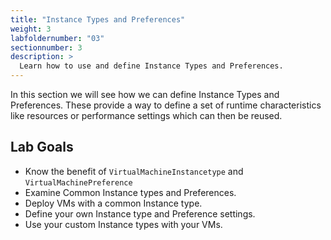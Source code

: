```yaml
---
title: "Instance Types and Preferences"
weight: 3
labfoldernumber: "03"
sectionnumber: 3
description: >
  Learn how to use and define Instance Types and Preferences.
---
```


In this section we will see how we can define Instance Types and Preferences. These provide a way to define a set of
runtime characteristics like resources or performance settings which can then be reused.


## Lab Goals

* Know the benefit of `VirtualMachineInstancetype` and `VirtualMachinePreference`
* Examine Common Instance types and Preferences.
* Deploy VMs with a common Instance type.
* Define your own Instance type and Preference settings.
* Use your custom Instance types with your VMs.
